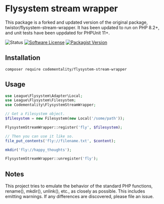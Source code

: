 # Flysystem stream wrapper

This package is a forked and updated version of the original package, twistor/flysystem-stream-wrapper. It
has been updated to run on PHP 8.2+, and unit tests have been uppdated for PHPUnit 11+.

![Status](https://github.com/codementality/flysystem-stream-wrapper/actions/workflows/tests.yml/badge.svg)
[![Software License](https://img.shields.io/badge/license-MIT-brightgreen.svg?style=flat-square)](LICENSE)
[![Packagist Version](https://img.shields.io/packagist/v/codementality/flysystem-stream-wrapper.svg?style=flat-square)](https://packagist.org/packages/codementality/flysystem-stream-wrapper)

## Installation

```
composer require codementality/flysystem-stream-wrapper
```

## Usage

```php
use League\Flysystem\Adapter\Local;
use League\Flysystem\Filesystem;
use Codementality\FlysystemStreamWrapper;

// Get a Filesystem object.
$filesystem = new Filesystem(new Local('/some/path'));

FlysystemStreamWrapper::register('fly', $filesystem);

// Then you can use it like so.
file_put_contents('fly://filename.txt', $content);

mkdir('fly://happy_thoughts');

FlysystemStreamWrapper::unregister('fly');

```

## Notes

This project tries to emulate the behavior of the standard PHP functions,
rename(), mkdir(), unlink(), etc., as closely as possible. This includes
emitting warnings. If any differences are discovered, please file an issue.
